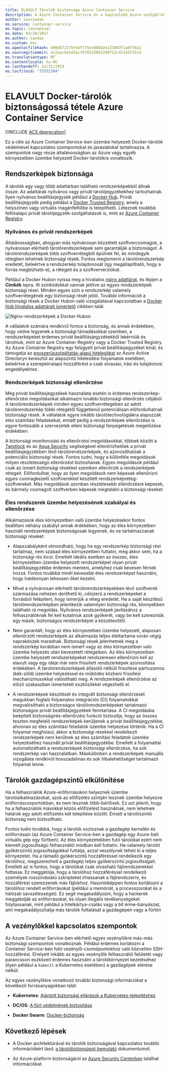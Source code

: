 ```yaml
---
title: ELAVULT Tárolók biztonsága Azure Container Service
description: A Azure Container Service és a kapcsolódó Azure-szolgáltatásokban üzembe helyezett Docker-tárolók biztonságossá tételének szempontjai.
author: sauryadas
ms.service: container-service
ms.topic: conceptual
ms.date: 03/28/2017
ms.author: saudas
ms.custom: mvc
ms.openlocfilehash: d90d872175febf775e7d0892e133883f1a8ff8a2
ms.sourcegitcommit: ec2eacbe5d3ac7878515092290722c41143f151d
ms.translationtype: MT
ms.contentlocale: hu-HU
ms.lasthandoff: 12/31/2019
ms.locfileid: "75552384"
---
```

# <a name="deprecated-securing-docker-containers-in-azure-container-service"></a>ELAVULT Docker-tárolók biztonságossá tétele Azure Container Service

[!INCLUDE [ACS deprecation](../../../includes/container-service-deprecation.md)]

Ez a cikk az Azure Container Service-ben üzembe helyezett Docker-tárolók védelmével kapcsolatos szempontokat és javaslatokat tartalmazza. A szempontok nagy része általánosságban az Azure vagy egyéb környezetben üzembe helyezett Docker-tárolókra vonatkozik. 

## <a name="image-security"></a>Rendszerképek biztonsága

A tárolók egy vagy több adattárban található rendszerképekből állnak össze. Az adattárak nyilvános vagy privát tárolójegyzékekhez tartozhatnak. Ilyen nyilvános beállításjegyzék például a [Docker Hub](https://hub.docker.com/). Privát beállításjegyzék pedig például a [Docker Trusted Registry](https://docs.docker.com/datacenter/dtr/2.0/), amely a helyszínen vagy virtuális magánfelhőbe is telepíthető. Léteznek továbbá felhőalapú privát tárolójegyzék-szolgáltatások is, mint az [Azure Container Registry](../../container-registry/container-registry-intro.md).

### <a name="public-and-private-images"></a>Nyilvános és privát rendszerképek
Általánosságban, ahogyan más nyilvánosan közzétett szoftvercsomagok, a nyilvánosan elérhető tárolórendszerképek sem garantálják a biztonságot. A tárolórendszerképek több szoftverrétegből épülnek fel, és mindegyik rétegben lehetnek biztonsági rések. Fontos megismerni a tárolórendszerkép eredetét, beleértve a rendszerkép tulajdonosát (így megállapítható, hogy a forrás megbízható-e), a rétegeit és a szoftververziókat. 

Például a Docker Hubon nyissa meg a hivatalos [nginx adattárat](https://hub.docker.com/_/nginx/), és lépjen a **Címkék** lapra. Itt színkódokkal vannak jelölve az egyes rendszerképek biztonsági rései. Minden egyes szín a rendszerkép valamely szoftverrétegének egy biztonsági rését jelöli. További információt a biztonsági rések a Docker Hubon való vizsgálatával kapcsolatban a [Docker Hub hivatalos adattárait ismertető](https://blog.docker.com/2015/06/understanding-official-repos-docker-hub/) cikkben talál.

![Nginx-rendszerképek a Docker Hubon](./media/container-service-security/docker-hub-nginx.png)

A vállalatok számára rendkívül fontos a biztonság, és annak érdekében, hogy védve legyenek a biztonsági támadásokkal szemben, a rendszerképeket érdemes privát beállításjegyzékekből lekérniük és tárolniuk, mint az Azure Container Registry vagy a Docker Trusted Registry. Az Azure Container Registry egy felügyelt privát beállításjegyzéket kínál, és támogatja az [egyszerűszolgáltatás-alapú hitelesítést](../../container-registry/container-registry-authentication.md) az Azure Active Directoryn keresztül az alapszintű hitelesítési folyamatok esetében, beleértve a szerepköralapú hozzáférést a csak olvasási, írási és tulajdonosi engedélyekhez.

### <a name="image-security-scanning"></a>Rendszerképek biztonsági ellenőrzése

Még privát beállításjegyzékek használata esetén is érdemes rendszerkép-ellenőrzési megoldásokat alkalmazni további biztonsági ellenőrzés céljából. A tárolórendszerképek minden egyes szoftverrétegében az adott tárolórendszerkép többi rétegétől függetlenül potenciálisan előfordulhatnak biztonsági rések. A vállalatok egyre inkább tárolótechnológiákra alapozzák éles számítási feladataikat, emiatt pedig a rendszerképek ellenőrzése is egyre fontosabb a szervezetek elleni biztonsági fenyegetések megelőzése érdekében. 

A biztonsági monitorozási és ellenőrzési megoldásokkal, többek között a [Twistlock](https://www.twistlock.com/2016/11/07/twistlock-supports-azure-container-registry) és az [Aqua Security](https://blog.aquasec.com/image-vulnerability-scanning-in-azure-container-registry) segítségével ellenőrizhetőek a privát beállításjegyzékben lévő tárolórendszerképek, és azonosíthatóak a potenciális biztonsági rések. Fontos tudni, hogy a különféle megoldások milyen részletességű ellenőrzést biztosítanak. Egyes megoldások például csak az ismert biztonsági résekkel szemben ellenőrzik a rendszerképek rétegeit. Előfordulhat, hogy az ilyen megoldások nem képesek ellenőrizni egyes csomagkezelő szoftverekkel készített rendszerképréteg-szoftvereket. Más megoldások azonban részletesebb ellenőrzésre képesek, és bármely csomagolt szoftverben képesek megtalálni a biztonsági réseket.

### <a name="production-deployment-rules-and-audit"></a>Éles rendszerek üzembe helyezésének szabályai és ellenőrzése
Alkalmazások éles környezetben való üzembe helyezésekor fontos beállítani néhány szabályt annak érdekében, hogy az éles környezetben használt rendszerképek biztonságosak legyenek, és ne tartalmazzanak biztonsági réseket.

* Alapszabályként elmondható, hogy ha egy rendszerkép biztonsági rést tartalmaz, nem szabad éles környezetben futtatni, még akkor sem, ha a biztonsági rés kicsi. Emellett ideális esetben az összes, éles környezetben üzembe helyezett rendszerképet olyan privát beállításjegyzékbe érdemes menteni, amelyhez csak kevesen férnek hozzá. Fontos továbbá minél kevesebb éles rendszerképet használni, hogy hatékonyan lehessen őket kezelni.

* Mivel a nyilvánosan elérhető tárolórendszerképekben lévő szoftverek származása nehezen deríthető ki, célszerű a rendszerképeket a forrásból felépíteni, hogy ismerjük a réteg eredetét. Ha a saját készítésű tárolórendszerképben jelentkezik valamilyen biztonsági rés, könnyebben található rá megoldás. Nyilvános rendszerképek javításához a felhasználóknak fel kell kutatniuk azok gyökerét, vagy be kell szerezniük egy másik, biztonságos rendszerképet a közzétevőtől.

* Nem garantált, hogy az éles környezetben üzembe helyezett, alaposan ellenőrzött rendszerképek az alkalmazás teljes élettartama során végig naprakészek maradnak. Biztonsági rések jelenhetnek meg a rendszerkép korábban nem ismert vagy az éles környezetben való üzembe helyezés után bevezetett rétegeiben. Az éles környezetben üzembe helyezett rendszerképeket rendszeresen ellenőrizni kell az elavult vagy egy ideje már nem frissített rendszerképek azonosítása érdekében. A tárolórendszerképek állásidő nélküli frissítése párhuzamos (kék-zöld) üzembe helyezéssel és működés közbeni frissítési mechanizmusokkal valósítható meg. A rendszerképek ellenőrzése az előző szakaszban ismertetett eszközökkel végezhető el. 

* A rendszerképek készítését és integrált biztonsági ellenőrzését magukban foglaló folyamatos integrációs (CI) folyamatokkal megvalósítható a biztonságos tárolórendszerképeket tartalmazó biztonságos privát beállításjegyzékek fenntartása. A CI megoldásba beépített biztonságirés-ellenőrzési funkció biztosítja, hogy az összes teszten megfelelő rendszerképek kerüljenek a privát beállításjegyzékbe, ahonnan az éles számítási feladatok üzembe helyezése történik. Ha a CI folyamat meghiúsul, akkor a biztonsági résekkel rendelkező rendszerképek nem kerülnek az éles számítási feladatok üzembe helyezéséhez használt privát beállításjegyzékbe. Emellett a folyamattal automatizálható a rendszerképek biztonsági ellenőrzése, ha sok rendszerkép van használatban. Máskülönben a rendszerképek manuális vizsgálata rendkívül hosszadalmas és sok hibalehetőséget tartalmazó folyamat lenne.

## <a name="host-level-container-isolation"></a>Tárolók gazdagépszintű elkülönítése
Ha a felhasználók Azure-erőforrásokon helyeznek üzembe tárolóalkalmazásokat, azok az előfizetés szintjén lesznek üzembe helyezve erőforráscsoportokban, és nem lesznek több-bérlősek. Ez azt jelenti, hogy ha a felhasználók másokkal közös előfizetést használnak, nem lehetnek határok egy adott előfizetés két telepítése között. Emiatt a tárolószintű biztonság nem biztosítható. 

Fontos tudni továbbá, hogy a tárolók osztoznak a gazdagép kernelén és erőforrásain (az Azure Container Service-ben a gazdagép egy Azure-beli virtuális gép egy fürtben). Az éles környezetekben futó tárolókat ezért nem kiemelt jogosultságú felhasználói módban kell futtatni. Ha valamely tárolót gyökérszintű jogosultságokkal futtatja, azzal veszélynek teheti ki a teljes környezetet. Ha a támadó gyökérszintű hozzáféréssel rendelkezik egy tárolóhoz, megszerezheti a gazdagép teljes gyökérszintű jogosultságait. Emellett az is fontos, hogy a tárolókat csak olvasható fájlrendszerekkel futtassa. Ez meggátolja, hogy a tárolóhoz hozzáféréssel rendelkező személyek rosszindulatú szkripteket írhassanak a fájlrendszerre, és hozzáférést szerezzenek más fájlokhoz. Hasonlóképpen fontos korlátozni a tárolóhoz rendelt erőforrásokat (például a memóriát, a processzorokat és a hálózati sávszélességet). Ez segít megakadályozni, hogy a hackerek meggátolják az erőforrásokat, és olyan illegális tevékenységeket folytassanak, mint például a hitelkártya-csalás vagy a bit érme-bányászat, ami megakadályozhatja más tárolók futtatását a gazdagépen vagy a fürtön

## <a name="orchestrator-considerations"></a>A vezénylőkkel kapcsolatos szempontok

Az Azure Container Service-ben elérhető egyes vezénylőkre más-más biztonsági szempontok vonatkoznak. Például érdemes korlátozni a Container Service-ben futó vezénylő-csomópontokhoz való közvetlen SSH-hozzáférést. Ehelyett inkább az egyes vezénylők felhasználói felületét vagy parancssori eszközeit érdemes használni a tárolókörnyezet kezeléséhez (ilyen például a `kubectl` a Kubernetes esetében) a gazdagépek elérése nélkül.

Az egyes vezénylőkre vonatkozó további biztonsági információkat a következő forrásanyagokban talál:

* **Kubernetes**: [Ajánlott biztonsági eljárások a Kubernetes-telepítéshez](https://kubernetes.io/blog/2016/08/security-best-practices-kubernetes-deployment/)

* **DC/OS**: [A fürt védelmének biztosítása](https://docs.mesosphere.com/1.12/administering-clusters/securing-your-cluster)

* **Docker Swarm**: [Docker-biztonság](https://www.docker.com/docker-security)

## <a name="next-steps"></a>Következő lépések

* A Docker architektúrával és tárolók biztonságával kapcsolatos további információkért lásd: [a tárolóbiztonságot bemutató](https://www.docker.com/sites/default/files/WP_IntrotoContainerSecurity_08.19.2016.pdf) dokumentumot.

* Az Azure-platform biztonságáról az [Azure Security Centerben](https://www.microsoft.com/trustcenter/cloudservices/azure) találhat információkat.
